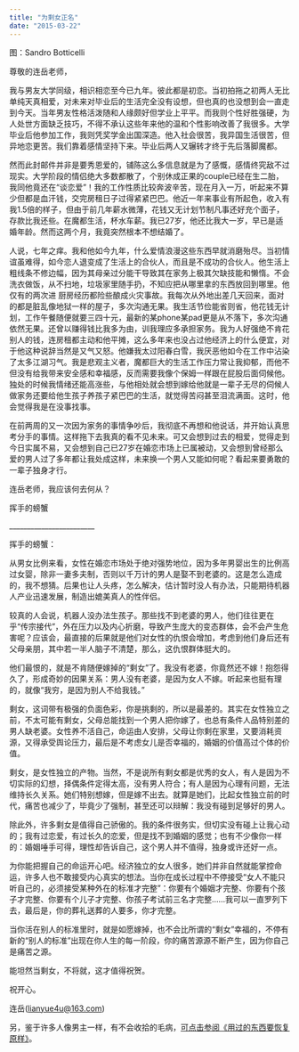 ```yaml
---
title: "为剩女正名"
date: "2015-03-22"
---
```


图：Sandro Botticelli

尊敬的连岳老师，

我与男友大学同级，相识相恋至今已九年。彼此都是初恋。当初拍拖之初两人无比单纯天真相爱，对未来对毕业后的生活完全没有设想，但也真的也没想到会一直走到今天。当年男友性格活泼随和人缘颇好但学业上平平。而我则个性好胜强硬，为人处世方面缺乏技巧，不得不承认这些年来他的温和个性影响改善了我很多。大学毕业后他参加工作，我则凭奖学金出国深造。他入社会很苦，我异国生活很苦，但异地恋更苦。我们靠着感情坚持下来。毕业后两人又辗转才终于先后落脚魔都。

然而此封邮件并非是要秀恩爱的，铺陈这么多信息就是为了感慨，感情终究敌不过现实。大学阶段的情侣绝大多数都散了，个别休成正果的couple已经在生二胎，我同他竟还在“谈恋爱”！我的工作性质比较奔波辛苦，现在月入一万，听起来不算少但都是血汗钱，交完房租日子过得紧紧巴巴。他近一年来事业有所起色，收入有我1.5倍的样子，但由于前几年薪水微薄，花钱又无计划节制凡事还好充个面子，存款比我还些。在魔都生活，杯水车薪。我已27岁，他还比我大一岁，早已是适婚年龄。然而这两个月，我竟突然根本不想结婚了。

人说，七年之痒。我和他如今九年，什么爱情浪漫这些东西早就消磨殆尽。当初情谊虽难得，如今恋人退变成了生活上的合伙人，而且是不成功的合伙人。他生活上粗线条不修边幅，因为其母亲过分能干导致其在家务上极其欠缺技能和懒惰。不会洗衣做饭，从不扫地，垃圾家里随手扔，不知应把从哪里拿的东西放回到哪里。他仅有的两次进 厨房经历都险些酿成火灾事故。我每次从外地出差几天回来，面对的都是脏乱像地狱一样的屋子，多次沟通无果。我生活节俭能省则省，他花钱无计划，工作午餐随便就要三四十元，最新的某phone某pad更是从不落下，多次沟通依然无果。还曾以赚得钱比我多为由，训我理应多承担家务。我为人好强绝不肯花别人的钱，连房租都主动和他平摊，这么多年来也没占过他经济上的什么便宜，对于他这种说辞当然是又气又怒。他嫌我太过阳春白雪，我厌恶他如今在工作中沾染了太多江湖习气。我是悲观主义者，魔都巨大的生活工作压力常让我抑郁，而他不但没有给我带来安全感和幸福感，反而需要我像个保姆一样跟在屁股后面伺候他。独处的时候我情绪还能高涨些，与他相处就会想到嫁给他就是一辈子无尽的伺候人做家务还要给他生孩子养孩子紧巴巴的生活，就觉得苦闷甚至泪流满面。这时，他会觉得我是在没事找事。

在前两周的又一次因为家务的事情争吵后，我彻底不再想和他说话，并开始认真思考分手的事情。这样拖下去我真的看不见未来。可又会想到过去的相爱，觉得走到今日实属不易，又会想到自己已27岁在婚恋市场上已属被动，又会想到曾经那么爱的男人过了多年都让我处成这样，未来换一个男人又能如何呢？看起来要勇敢的一辈子独身才行。

连岳老师，我应该何去何从？

挥手的螃蟹

\_\_\_\_\_\_\_\_\_\_\_\_\_\_\_\_\_\_\_\_\_\_\_\_

挥手的螃蟹：

从男女比例来看，女性在婚恋市场处于绝对强势地位，因为多年男婴出生的比例高过女婴，除非一妻多夫制，否则以千万计的男人是娶不到老婆的。这是怎么造成的，我不想猜。后果也让人头疼，怎么解决，估计暂时没人有办法，只能期待机器人产业迅速发展，制造出媲美真人的性伴侣。

较真的人会说，机器人没办法生孩子。那些找不到老婆的男人，他们往往更在乎“传宗接代”，外在压力以及内心折磨，导致产生庞大的变态群体，会不会产生危害呢？应该会，最直接的后果就是他们对女性的仇恨会增加，考虑到他们身后还有父母亲朋，其中若一半人脑子不清楚，那么，这仇恨群体挺大的。

他们最恨的，就是不肯随便嫁掉的“剩女”了。我没有老婆，你竟然还不嫁！抱怨得久了，形成奇妙的因果关系：男人没有老婆，是因为女人不嫁。听起来也挺有理的，就像“我穷，是因为别人不给我钱。”

剩女，这词带有极强的负面色彩，你是挑剩的，所以是最差的。其实在女性独立之前，不太可能有剩女，父母总能找到一个男人把你嫁了，也总有条件人品特别差的男人缺老婆。女性养不活自己，命运由人安排，父母让你剩在家里，又要消耗资源，又得承受舆论压力，最后是不考虑女儿是否幸福的，婚姻的价值高过个体的价值。

剩女，是女性独立的产物。当然，不是说所有剩女都是优秀的女人，有人是因为不切实际的幻想，择偶条件定得太高，没有男人符合；有人是因为心理有问题，无法维持长久关系。她们特别想嫁，但是嫁不出去。就算是她们，比起女性独立前的时代，痛苦也减少了，毕竟少了强制，甚至还可以辩解：我没有碰到足够好的男人。

除此外，许多剩女是值得自己骄傲的。我的条件很务实，但切实没有碰上让我心动的；我有过恋爱，有过长久的恋爱，但是找不到婚姻的感觉；也有不少像你一样的：婚姻唾手可得，理性却告诉自己，这个男人并不值得，独身或许还好一点。

为你能把握自己的命运开心吧。经济独立的女人很多，她们并非自然就能掌控命运，许多人也不敢接受内心真实的想法。当你在成长过程中不停接受“女人不能只听自己的，必须接受某种外在的标准才完整”：你要有个婚姻才完整、你要有个孩子才完整、你要有个儿子才完整、你孩子考试前三名才完整……我可以一直罗列下去，最后是，你的葬礼送葬的人要多，你才完整。

当你活在别人的标准里时，就是如愿嫁掉，也不会比所谓的“剩女”幸福的，不停有新的“别人的标准”出现在你人生的每一阶段，你的痛苦源源不断产生，因为你自己是痛苦之源。

能坦然当剩女，不将就，这才值得祝贺。

祝开心。

连岳(lianyue4u@163.com)

另，鉴于许多人像男主一样，有不会收拾的毛病，[可点击参阅《用过的东西要恢复原样》](http://mp.weixin.qq.com/s?__biz=MjM5NDU0Mjk2MQ==&mid=201458554&idx=1&sn=4a14bf7870c40e05c0f6bde24f369819#wechat_redirect)。
